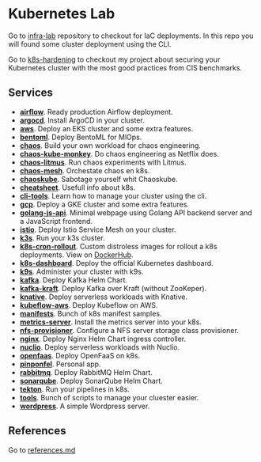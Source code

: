 # Kubernetes Lab

Go to [infra-lab](https://github.com/feliux/infra-lab) repository to checkout for IaC deployments. In this repo you will found some cluster deployment using the CLI.

Go to [k8s-hardening](https://github.com/powned/k8s-hardening) to checkout my project about securing your Kubernetes cluster with the most good practices from CIS benchmarks.

## Services

- [**airflow**](./airflow/). Ready production Airflow deployment.
- [**argocd**](./argocd/). Install ArgoCD in your cluster.
- [**aws**](./aws/). Deploy an EKS cluster and some extra features.
- [**bentoml**](./bentoml/). Deploy BentoML for MlOps.
- [**chaos**](./chaos/). Build your own workload for chaos engineering.
- [**chaos-kube-monkey**](./chaos-kube-monkey/). Do chaos engineering as Netflix does.
- [**chaos-litmus**](./chaos-litmus/). Run chaos experiments with Litmus.
- [**chaos-mesh**](./chaos-mesh/). Orchestate chaos en k8s.
- [**chaoskube**](./chaoskube/). Sabotage yourself whit Chaoskube.
- [**cheatsheet**](./cheatsheet/). Usefull info about k8s.
- [**cli-tools**](./cli-tools/). Learn how to manage your cluster using the cli.
- [**gcp**](./gcp/). Deploy a GKE cluster and some extra features.
- [**golang-js-api**](./golang-js-api/). Minimal webpage using Golang API backend server and a JavaScript frontend.
- [**istio**](./istio/). Deploy Istio Service Mesh on your cluster.
- [**k3s**](./k3s/). Run your k3s cluster.
- [**k8s-cron-rollout**](./k8s-cron-rollout/). Custom distroless images for rollout a k8s deployments. View on [DockerHub](https://hub.docker.com/r/feliux/k8s-cron).
- [**k8s-dashboard**](./k8s-dashboard/). Deploy the official Kubernetes dashboard.
- [**k9s**](./k9s/). Administer your cluster with k9s.
- [**kafka**](./kafka/). Deploy Kafka Helm Chart.
- [**kafka-kraft**](./kafka-kraft/). Deploy Kafka over Kraft (without ZooKeper).
- [**knative**](./knative/). Deploy serverless workloads with Knative.
- [**kubeflow-aws**](./kubeflow-aws/). Deploy Kubeflow on AWS.
- [**manifests**](./manifests/). Bunch of k8s manifest samples.
- [**metrics-server**](./metrics-server/). Install the metrics server into your k8s.
- [**nfs-provisioner**](./nfs-provisioner/). Configure a NFS server storage class provisioner.
- [**nginx**](./nginx/). Deploy Nginx Helm Chart ingress controller.
- [**nuclio**](./nuclio/). Deploy serverless workloads with Nuclio.
- [**openfaas**](./openfaas/). Deploy OpenFaaS on k8s.
- [**pinponfel**](./pinponfel/). Personal app.
- [**rabbitmq**](./rabbitmq/). Deploy RabbitMQ Helm Chart.
- [**sonarqube**](./sonarqube/). Deploy SonarQube Helm Chart.
- [**tekton**](./tekton/). Run your pipelines in k8s.
- [**tools**](./tools/). Bunch of scripts to manage your cluester easier.
- [**wordpress**](./wordpress/). A simple Wordpress server.

## References

Go to [references.md](./references.md)
